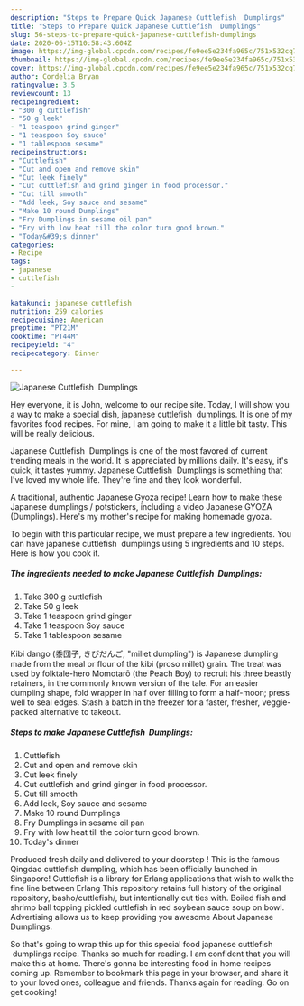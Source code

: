 ```yaml
---
description: "Steps to Prepare Quick Japanese Cuttlefish  Dumplings"
title: "Steps to Prepare Quick Japanese Cuttlefish  Dumplings"
slug: 56-steps-to-prepare-quick-japanese-cuttlefish-dumplings
date: 2020-06-15T10:58:43.604Z
image: https://img-global.cpcdn.com/recipes/fe9ee5e234fa965c/751x532cq70/japanese-cuttlefish-dumplings-recipe-main-photo.jpg
thumbnail: https://img-global.cpcdn.com/recipes/fe9ee5e234fa965c/751x532cq70/japanese-cuttlefish-dumplings-recipe-main-photo.jpg
cover: https://img-global.cpcdn.com/recipes/fe9ee5e234fa965c/751x532cq70/japanese-cuttlefish-dumplings-recipe-main-photo.jpg
author: Cordelia Bryan
ratingvalue: 3.5
reviewcount: 13
recipeingredient:
- "300 g cuttlefish"
- "50 g leek"
- "1 teaspoon grind ginger"
- "1 teaspoon Soy sauce"
- "1 tablespoon sesame"
recipeinstructions:
- "Cuttlefish"
- "Cut and open and remove skin"
- "Cut leek finely"
- "Cut cuttlefish and grind ginger in food processor."
- "Cut till smooth"
- "Add leek, Soy sauce and sesame"
- "Make 10 round Dumplings"
- "Fry Dumplings in sesame oil pan"
- "Fry with low heat till the color turn good brown."
- "Today&#39;s dinner"
categories:
- Recipe
tags:
- japanese
- cuttlefish
- 

katakunci: japanese cuttlefish  
nutrition: 259 calories
recipecuisine: American
preptime: "PT21M"
cooktime: "PT44M"
recipeyield: "4"
recipecategory: Dinner

---
```



![Japanese Cuttlefish  Dumplings](https://img-global.cpcdn.com/recipes/fe9ee5e234fa965c/751x532cq70/japanese-cuttlefish-dumplings-recipe-main-photo.jpg)

Hey everyone, it is John, welcome to our recipe site. Today, I will show you a way to make a special dish, japanese cuttlefish  dumplings. It is one of my favorites food recipes. For mine, I am going to make it a little bit tasty. This will be really delicious.

Japanese Cuttlefish  Dumplings is one of the most favored of current trending meals in the world. It is appreciated by millions daily. It's easy, it's quick, it tastes yummy. Japanese Cuttlefish  Dumplings is something that I've loved my whole life. They're fine and they look wonderful.

A traditional, authentic Japanese Gyoza recipe! Learn how to make these Japanese dumplings / potstickers, including a video Japanese GYOZA (Dumplings). Here&#39;s my mother&#39;s recipe for making homemade gyoza.


To begin with this particular recipe, we must prepare a few ingredients. You can have japanese cuttlefish  dumplings using 5 ingredients and 10 steps. Here is how you cook it.

<!--inarticleads1-->

##### The ingredients needed to make Japanese Cuttlefish  Dumplings:

1. Take 300 g cuttlefish
1. Take 50 g leek
1. Take 1 teaspoon grind ginger
1. Take 1 teaspoon Soy sauce
1. Take 1 tablespoon sesame


Kibi dango (黍団子, きびだんご, &#34;millet dumpling&#34;) is Japanese dumpling made from the meal or flour of the kibi (proso millet) grain. The treat was used by folktale-hero Momotarō (the Peach Boy) to recruit his three beastly retainers, in the commonly known version of the tale. For an easier dumpling shape, fold wrapper in half over filling to form a half-moon; press well to seal edges. Stash a batch in the freezer for a faster, fresher, veggie-packed alternative to takeout. 

<!--inarticleads2-->

##### Steps to make Japanese Cuttlefish  Dumplings:

1. Cuttlefish
1. Cut and open and remove skin
1. Cut leek finely
1. Cut cuttlefish and grind ginger in food processor.
1. Cut till smooth
1. Add leek, Soy sauce and sesame
1. Make 10 round Dumplings
1. Fry Dumplings in sesame oil pan
1. Fry with low heat till the color turn good brown.
1. Today&#39;s dinner


Produced fresh daily and delivered to your doorstep ! This is the famous Qingdao cuttlefish dumpling, which has been officially launched in Singapore! Cuttlefish is a library for Erlang applications that wish to walk the fine line between Erlang This repository retains full history of the original repository, basho/cuttlefish/, but intentionally cut ties with. Boiled fish and shrimp ball topping pickled cuttlefish in red soybean sauce soup on bowl. Advertising allows us to keep providing you awesome About Japanese Dumplings. 

So that's going to wrap this up for this special food japanese cuttlefish  dumplings recipe. Thanks so much for reading. I am confident that you will make this at home. There's gonna be interesting food in home recipes coming up. Remember to bookmark this page in your browser, and share it to your loved ones, colleague and friends. Thanks again for reading. Go on get cooking!
